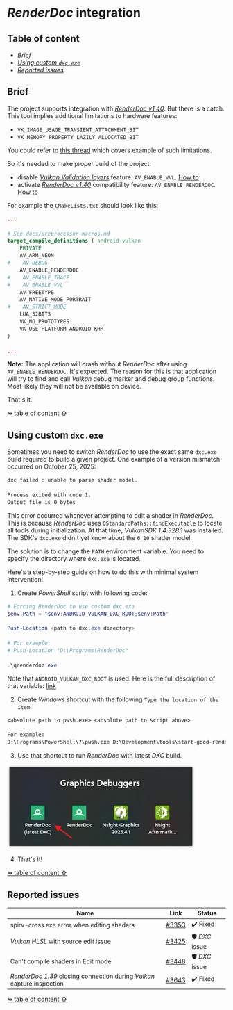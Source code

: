 # _RenderDoc_ integration

## <a id="table-of-content">Table of content</a>

- [_Brief_](#brief)
- [_Using custom `dxc.exe`_](#custom-dxc)
- [_Reported issues_](#issues)

## <a id="brief">Brief</a>

The project supports integration with [_RenderDoc v1.40_](https://renderdoc.org/). But there is a catch. This tool implies additional limitations to hardware features:

- `VK_IMAGE_USAGE_TRANSIENT_ATTACHMENT_BIT`
- `VK_MEMORY_PROPERTY_LAZILY_ALLOCATED_BIT`

You could refer to [this thread](https://github.com/baldurk/renderdoc/issues/2681) which covers example of such limitations.

So it's needed to make proper build of the project:

- disable [_Vulkan Validation layers_](https://github.com/KhronosGroup/Vulkan-ValidationLayers) feature: `AV_ENABLE_VVL`. [How to](preprocessor-macros.md#macro-av-enable-vvl)
- activate [_RenderDoc v1.40_](https://renderdoc.org/) compatibility feature: `AV_ENABLE_RENDERDOC`. [How to](preprocessor-macros.md#macro-av-enable-renderdoc)

For example the `CMakeLists.txt` should look like this:

```cmake
...

# See docs/preprocessor-macros.md
target_compile_definitions ( android-vulkan
    PRIVATE
    AV_ARM_NEON
#    AV_DEBUG
    AV_ENABLE_RENDERDOC
#    AV_ENABLE_TRACE
#    AV_ENABLE_VVL
    AV_FREETYPE
    AV_NATIVE_MODE_PORTRAIT
#    AV_STRICT_MODE
    LUA_32BITS
    VK_NO_PROTOTYPES
    VK_USE_PLATFORM_ANDROID_KHR
)

...
```

**Note:** The application will crash without _RenderDoc_ after using `AV_ENABLE_RENDERDOC`. It's expected. The reason for this is that application will try to find and call _Vulkan_ debug marker and debug group functions. Most likely they will not be available on device.

That's it.

[↬ table of content ⇧](#table-of-content)

## <a id="custom-dxc">Using custom `dxc.exe`</a>

Sometimes you need to switch _RenderDoc_ to use the exact same `dxc.exe` build required to build a given project. One example of a version mismatch occurred on October 25, 2025:

```txt
dxc failed : unable to parse shader model.

Process exited with code 1.
Output file is 0 bytes
```

This error occurred whenever attempting to edit a shader in _RenderDoc_. This is because _RenderDoc_ uses `QStandardPaths::findExecutable` to locate all tools during initialization. At that time, _VulkanSDK 1.4.328.1_ was installed. The SDK's `dxc.exe` didn't yet know about the `6_10` shader model.

The solution is to change the `PATH` environment variable. You need to specify the directory where `dxc.exe` is located.

Here's a step-by-step guide on how to do this with minimal system intervention:

1. Create _PowerShell_ script with following code:

```powershell
# Forcing RenderDoc to use custom dxc.exe
$env:Path = "$env:ANDROID_VULKAN_DXC_ROOT;$env:Path"

Push-Location <path to dxc.exe directory>

# For example:
# Push-Location "D:\Programs\RenderDoc"

.\qrenderdoc.exe
```

Note that `ANDROID_VULKAN_DXC_ROOT` is used. Here is the full description of that variable: [link](shader-compilation.md#automation)

2. Create _Windows_ shortcut with the following `Type the location of the item`:

```txt
<absolute path to pwsh.exe> <absolute path to script above>

For example:
D:\Programs\PowerShell\7\pwsh.exe D:\Development\tools\start-good-renderdoc.ps1
```

3. Use that shortcut to run _RenderDoc_ with latest _DXC_ build.

<img src="./images/renderdoc-custom-dxc.png"/>

4. That's it!

[↬ table of content ⇧](#table-of-content)

## <a id="issues">Reported issues</a>

Name | Link | Status
--- | --- | ---
spirv-cross.exe error when editing shaders | [#3353](https://github.com/baldurk/renderdoc/issues/3353) | ✔️ Fixed
_Vulkan HLSL_ with source edit issue | [#3425](https://github.com/baldurk/renderdoc/issues/3425) | 🛡️ _DXC_ issue
Can't compile shaders in Edit mode | [#3448](https://github.com/baldurk/renderdoc/issues/3448) | 🛡️ _DXC_ issue
_RenderDoc 1.39_ closing connection during _Vulkan_ capture inspection | [#3643](https://github.com/baldurk/renderdoc/issues/3643) | ✔️ Fixed

[↬ table of content ⇧](#table-of-content)
